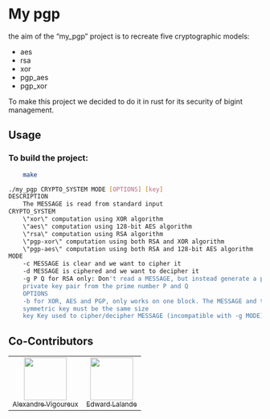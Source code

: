 # My pgp

the aim of the “my_pgp” project is to recreate five cryptographic models:
- aes
- rsa
- xor
- pgp_aes
- pgp_xor

To make this project we decided to do it in rust for its security of bigint management.

## Usage

### To build the project:
```sh
    make
```


```sh
./my_pgp CRYPTO_SYSTEM MODE [OPTIONS] [key]
DESCRIPTION
    The MESSAGE is read from standard input
CRYPTO_SYSTEM
    \"xor\" computation using XOR algorithm
    \"aes\" computation using 128-bit AES algorithm
    \"rsa\" computation using RSA algorithm
    \"pgp-xor\" computation using both RSA and XOR algorithm
    \"pgp-aes\" computation using both RSA and 128-bit AES algorithm
MODE
    -c MESSAGE is clear and we want to cipher it
    -d MESSAGE is ciphered and we want to decipher it
    -g P Q for RSA only: Don't read a MESSAGE, but instead generate a public and
    private key pair from the prime number P and Q
    OPTIONS
    -b for XOR, AES and PGP, only works on one block. The MESSAGE and the
    symmetric key must be the same size
    key Key used to cipher/decipher MESSAGE (incompatible with -g MODE)
```

## Co-Contributors

<table>
  <tr>
    <td align="center">
      <a href="https://github.com/Aluxray">
        <img src="https://avatars.githubusercontent.com/u/100275038?v=4" width=85><br>
        <sub>Alexandre Vigoureux</sub>
      </a>
    </td>
    <td align="center">
      <a href="https://github.com/edward-lalande">
        <img src="https://avatars.githubusercontent.com/u/114470214?v=4" width=85><br>
        <sub>Edward Lalande</sub>
      </a>
    </td>
  </tr>
</table>
